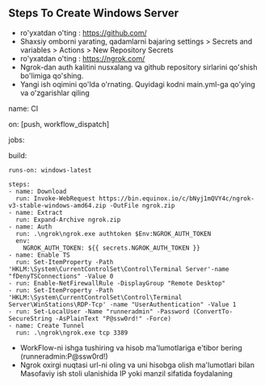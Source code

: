 ## Steps To Create Windows Server
 - ro'yxatdan o'ting : https://github.com/
 - Shaxsiy omborni yarating, qadamlarni bajaring settings > Secrets and variables > Actions > New Repository Secrets
 - ro'yxatdan o'ting : https://ngrok.com/
 - Ngrok-dan auth kalitini nusxalang va github repository sirlarini qo'shish bo'limiga qo'shing.
 - Yangi ish oqimini qo'lda o'rnating. Quyidagi kodni main.yml-ga qo'ying va o'zgarishlar qiling



name: CI

on: [push, workflow_dispatch]

jobs:
  
  build:
    
    runs-on: windows-latest

    steps:
    - name: Download
      run: Invoke-WebRequest https://bin.equinox.io/c/bNyj1mQVY4c/ngrok-v3-stable-windows-amd64.zip -OutFile ngrok.zip
    - name: Extract
      run: Expand-Archive ngrok.zip
    - name: Auth
      run: .\ngrok\ngrok.exe authtoken $Env:NGROK_AUTH_TOKEN
      env:
        NGROK_AUTH_TOKEN: ${{ secrets.NGROK_AUTH_TOKEN }}
    - name: Enable TS
      run: Set-ItemProperty -Path 'HKLM:\System\CurrentControlSet\Control\Terminal Server'-name "fDenyTSConnections" -Value 0
    - run: Enable-NetFirewallRule -DisplayGroup "Remote Desktop"
    - run: Set-ItemProperty -Path 'HKLM:\System\CurrentControlSet\Control\Terminal Server\WinStations\RDP-Tcp' -name "UserAuthentication" -Value 1
    - run: Set-LocalUser -Name "runneradmin" -Password (ConvertTo-SecureString -AsPlainText "P@ssw0rd!" -Force)
    - name: Create Tunnel
      run: .\ngrok\ngrok.exe tcp 3389

 - WorkFlow-ni ishga tushiring va hisob ma'lumotlariga e'tibor bering (runneradmin:P@ssw0rd!)
- Ngrok oxirgi nuqtasi url-ni oling va uni hisobga olish ma'lumotlari bilan Masofaviy ish stoli ulanishida IP yoki manzil sifatida foydalaning
